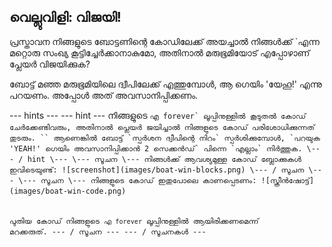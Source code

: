 ## വെല്ലുവിളി: വിജയി!

</code> പ്രസ്താവന നിങ്ങളുടെ ബോട്ടണിന്റെ കോഡിലേക്ക് അയച്ചാൽ നിങ്ങൾക്ക് `എന്ന മറ്റൊരു സംഖ്യ കൂട്ടിച്ചേർക്കാനാകുമോ, അതിനാൽ മരുഭൂമിയോട് എപ്പോഴാണ് പ്ലേയർ വിജയിക്കുക?</p>

<p>ബോട്ട് മഞ്ഞ മരുഭൂമിയിലെ ദ്വീപിലേക്ക് എത്തുമ്പോൾ, ആ ഗെയിം 'യേഹൂ!' എന്നു പറയണം. അപ്പോൾ അത് അവസാനിപ്പിക്കണം.</p>

<p>--- hints --- --- hint --- നിങ്ങളുടെ <code>എ forever` ലൂപ്പിനുള്ളിൽ കൂടുതൽ കോഡ് ചേർക്കേണ്ടിവരും, അതിനാൽ പ്ലെയർ ജയിച്ചാൽ നിങ്ങളുടെ കോഡ് പരിശോധിക്കുന്നത് തുടരും. `` ആണെങ്കിൽ ബോട്ട് `സ്പർശന ദ്വീപിന്റെ നിറം` സ്പർശിക്കുമ്പോൾ, `പറയുക 'YEAH!' ഗെയിം അവസാനിപ്പിക്കാൻ 2 സെക്കൻഡ്` പിന്നെ `എല്ലാം` നിർത്തുക. \--- / hint \--- \--- സൂചന \--- നിങ്ങൾക്ക് ആവശ്യമുള്ള കോഡ് ബ്ലോക്കുകൾ ഇവിടെയുണ്ട്: ![screenshot](images/boat-win-blocks.png) \--- / സൂചന \--- \--- സൂചന \--- നിങ്ങളുടെ കോഡ് ഇതുപോലെ കാണപ്പെടണം: ![സ്ക്രീൻഷോട്ട്](images/boat-win-code.png)

പുതിയ കോഡ് നിങ്ങളുടെ `എ forever` ലൂപ്പിനുള്ളിൽ ആയിരിക്കണമെന്ന് മറക്കരുത്. \--- / സൂചന \--- \--- / സൂചനകൾ \---